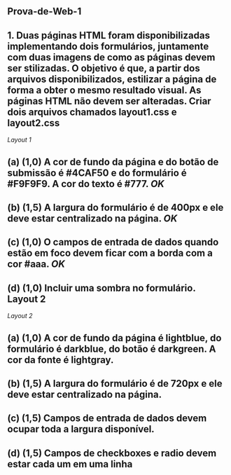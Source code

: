 ## Prova-de-Web-1 

## 1. Duas páginas HTML foram disponibilizadas implementando dois formulários, juntamente com duas imagens de como as páginas devem ser  stilizadas. O objetivo é que, a partir dos arquivos disponibilizados, estilizar a página de forma a obter o mesmo resultado visual. As páginas HTML não devem ser alteradas. Criar dois arquivos chamados layout1.css e layout2.css <br>

*Layout 1*

(a) (1,0) A cor de fundo da página e do botão de submissão é #4CAF50 e do formulário é #F9F9F9. A cor do texto é #777. *OK*<br>
-------------------------------------------------------------
(b) (1,5) A largura do formulário é de 400px e ele deve estar centralizado na página.  *OK*<br> 
-------------------------------------------------------------
(c) (1,0) O campos de entrada de dados quando estão em foco devem ficar com a borda com a
cor #aaa. *OK*<br>
-------------------------------------------------------------
(d) (1,0) Incluir uma sombra no formulário. Layout 2<br>
------------------------------------------------------------- 
*Layout 2* <br>

(a) (1,0) A cor de fundo da página é lightblue, do formulário é darkblue, do botão é darkgreen. A<br>
cor da fonte é lightgray.<br>
-------------------------------------------------------------
(b) (1,5) A largura do formulário é de 720px e ele deve estar centralizado na página.<br>
-------------------------------------------------------------
(c) (1,5) Campos de entrada de dados devem ocupar toda a largura disponível.<br>
-------------------------------------------------------------
(d) (1,5) Campos de checkboxes e radio devem estar cada um em uma linha<br>
-------------------------------------------------------------

